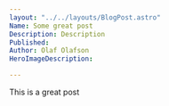 ```yaml
---
layout: "../../layouts/BlogPost.astro"
Name: Some great post
Description: Description
Published: 
Author: Olaf Olafson
HeroImageDescription: 

---
```


This is a great post 